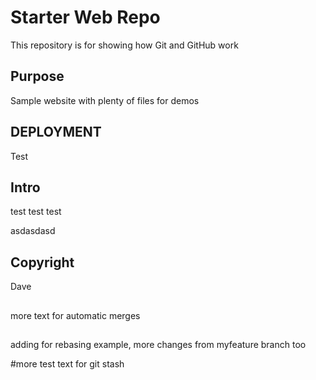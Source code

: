 # Starter Web Repo

This repository is for showing how Git and GitHub work

## Purpose

Sample website with plenty of files for demos

## DEPLOYMENT

Test


## Intro

test test test

asdasdasd

## Copyright
Dave

##
more text for automatic merges

##
adding for rebasing example, more changes from myfeature branch too

#more test text for git stash
